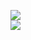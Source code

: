 [![](https://img.shields.io/badge/Made%20With-Github%20Spray-lightgrey.svg?style=for-the-badge&logo=github)](https://github.com/Annihil/github-spray#17743)  
[![](https://i.imgur.com/2DrTn0Z.gif)](https://github.com/Annihil/github-spray)
